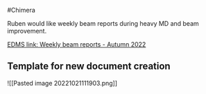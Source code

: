 #Chimera 

Ruben would like weekly beam reports during heavy MD and beam improvement.

[EDMS link: Weekly beam reports - Autumn 2022](https://edms.cern.ch/ui/#!master/navigator/project?P:1206306671:101154178:subDocs)


## Template for new document creation


![[Pasted image 20221021111903.png]]